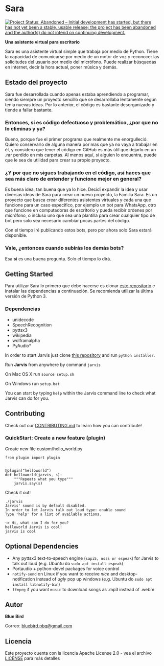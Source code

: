 # Sara

[![Project Status: Abandoned – Initial development has started, but there has not yet been a stable, usable release; the project has been abandoned and the author(s) do not intend on continuing development.](http://www.repostatus.org/badges/latest/abandoned.svg)](http://www.repostatus.org/#abandoned)

**Una asistente virtual para escritorio**

Sara es una asistente virtual simple que trabaja por medio de Python. Tiene la capacidad de comunicarse por medio de un motor de voz y reconocer las solicitudes del usuario por medio del micrófono. Puede realizar búsquedas en internet, decir la hora actual, poner música y demás.

## Estado del proyecto

Sara fue desarrollada cuando apenas estaba aprendiendo a programar, siendo siempre un proyecto sencillo que se desarrollaba lentamente según tenia nuevas ideas. Por lo anterior, el código es bastante desorganizado y tiende a fallar bastante.

### Entonces, si es código defectuoso y problemático, ¿por que no lo eliminas y ya?

Bueno, porque fue el primer programa que realmente me enorgulleció. Quiero conservarlo de alguna manera por mas que ya no vaya a trabajar en él, y considero que tener el código en GitHub es más útil que dejarlo en un .rar perdido en mis carpetas. Al menos aquí, si alguien lo encuentra, puede que le sea de utilidad para crear su propio proyecto.

### ¿Y por que no sigues trabajando en el código, así haces que sea más claro de entender y funcione mejor en general?

Es buena idea, tan buena que ya lo hice. Decidí expandir la idea y usar diversas ideas de Sara para crear un nuevo proyecto, la Familia Sara. Es un proyecto que busca crear diferentes asistentes virtuales y cada una que funcione para un caso específico, por ejemplo un bot para WhatsApp, otro que funcione en computadoras de escritorio y pueda recibir ordenes por micrófono, o incluso uno que sea una plantilla para crear cualquier tipo de bot pero solo sea necesario cambiar pocas partes del código.

Con el tiempo iré publicando estos bots, pero por ahora solo Sara estará disponible.

### Vale, ¿entonces cuando subirás los demás bots?

Esa **si** es una buena pregunta. Solo el tiempo lo dirá. 

## Getting Started

Para utilizar Sara lo primero que debe hacerse es clonar [este repositorio](https://github.com/BlueBird-BH/Sara.git) e instalar las dependencias a continuación. Se recomienda utilizar la última versión de Python 3.

### Dependencias
- unidecode
- SpeechRecognition
- pyttsx3
- wikipedia
- wolframalpha
- PyAudio*

In order to start Jarvis just clone [this repository](https://github.com/sukeesh/Jarvis.git) and run `python installer`.

Run **Jarvis** from anywhere by command `jarvis`

On Mac OS X run `source setup.sh`

On Windows run `setup.bat`

You can start by typing `help` within the Jarvis command line to check what Jarvis can do for you.

## Contributing

Check out our [CONTRIBUTING.md](CONTRIBUTING.md) to learn how you can contribute!

### QuickStart: Create a new feature (plugin)

Create new file custom/hello_world.py

```
from plugin import plugin


@plugin("helloworld")
def helloworld(jarvis, s):
    """Repeats what you type"""
    jarvis.say(s)
```

Check it out!
```
./jarvis
Jarvis' sound is by default disabled.
In order to let Jarvis talk out loud type: enable sound
Type 'help' for a list of available actions.

~> Hi, what can I do for you?
helloworld Jarvis is cool!
jarvis is cool
```

## Optional Dependencies

- Any pyttsx3 text-to-speech engine (``sapi5, nsss or espeak``) for Jarvis to talk out loud (e.g. Ubuntu do ``sudo apt install espeak``)
- Portaudio + python-devel packages for voice control
- ``notify-send`` on Linux if you want to receive *nice* and desktop-notification instead of *ugly* pop up windows (e.g. Ubuntu do ``sudo apt install libnotify-bin``)
- ``ffmpeg`` if you want ``music`` to download songs as .mp3 instead of .webm

## Autor

 **Blue Bird**
 
 Correo: bluebird.pbq@gmail.com

## Licencia

Este proyecto cuenta con la licencia Apache License 2.0 - vea el archivo [LICENSE](LICENSE) para más detalles

